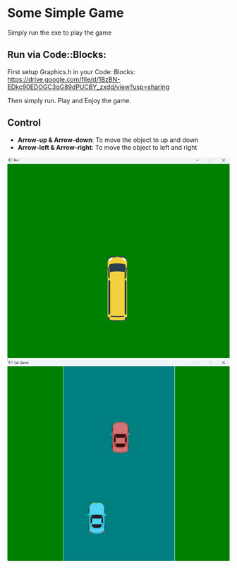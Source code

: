 # Some Simple Game

Simply run the exe to play the game

## Run via Code::Blocks:
First setup Graphics.h in your Code::Blocks:
https://drive.google.com/file/d/1BzBN-EDkc90EDOGC3qG89dPUCBY_zxdd/view?usp=sharing


Then simply run.
Play and Enjoy the game.

## Control

- **Arrow-up & Arrow-down**: To move the object to up and down
- **Arrow-left & Arrow-right**: To move the object to left and right

![screenshot](https://github.com/AntorPi314/Some-Simple-Game-Graphics.h/blob/main/Bus_Game.jpg)
![screenshot](https://github.com/AntorPi314/Car-Game-Graphics.h/blob/main/bin/Screenshot.jpg)

